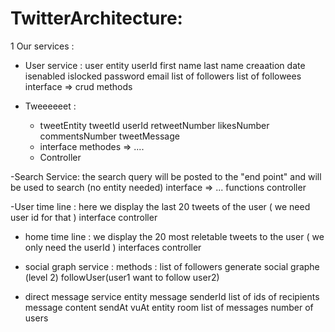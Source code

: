 # TwitterArchitecture: 

1 Our services : 
  - User service : 
       user entity 
            userId 
            first name 
            last name 
            creaation date 
            isenabled 
            islocked 
            password 
            email 
            list of followers 
            list of followees 
        interface => crud methods           
        
  - Tweeeeeet : 
    - tweetEntity 
        tweetId 
        userId 
        retweetNumber 
        likesNumber
        commentsNumber
        tweetMessage 
    - interface methodes => ....
    - Controller 
  
   -Search Service:
        the search query will be posted to the "end point" and will be used to search (no entity needed)
        interface => ... functions
        controller 
        
   -User time line : 
       here we display the last 20 tweets of the user ( we need user id for that ) 
       interface 
       controller 
       
   - home time line : 
      we display the 20 most reletable tweets to the user ( we only need the userId )
      interfaces 
      controller
   
   - social graph service  : 
        methods :
          list of followers
          generate social graphe (level 2)
          followUser(user1 want to follow user2)
   - direct message service 
      entity message 
        senderId 
        list of ids of recipients 
        message content 
        sendAt
        vuAt 
      entity room 
        list of messages 
        number of users 
        
      
         
